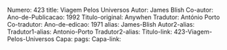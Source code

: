Numero: 423
title: Viagem Pelos Universos
Autor: James Blish
Co-autor: 
Ano-de-Publicacao: 1992
Titulo-original: Anywhen
Tradutor: António Porto
Co-tradutor: 
Ano-de-edicao: 1971
alias: James-Blish
Autor2-alias: 
Tradutor1-alias: Antonio-Porto
Tradutor2-alias: 
Titulo-link: 423-Viagem-Pelos-Universos
Capa: 
pags: 
Capa-link: 